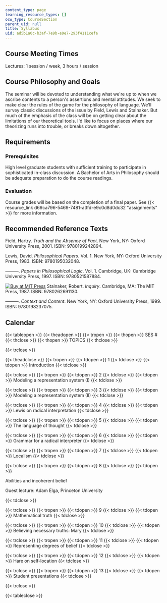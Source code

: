 ```yaml
---
content_type: page
learning_resource_types: []
ocw_type: CourseSection
parent_uid: null
title: Syllabus
uid: ad5b1a0c-b3af-7e9b-e9e7-293f4111cefa
---
```


Course Meeting Times
--------------------

Lectures: 1 session / week, 3 hours / session

Course Philosophy and Goals
---------------------------

The seminar will be devoted to understanding what we're up to when we ascribe contents to a person's assertions and mental attitudes. We seek to make clear the rules of the game for the philosophy of language. We'll survey classic discussions of the issue by Field, Lewis and Stalnaker. But much of the emphasis of the class will be on getting clear about the limitations of our theoretical tools. I'd like to focus on places where our theorizing runs into trouble, or breaks down altogether.

Requirements
------------

### Prerequisites

High level graduate students with sufficient training to participate in sophisticated in-class discussion. A Bachelor of Arts in Philosophy should be adequate preparation to do the course readings.

### Evaluation

Course grades will be based on the completion of a final paper. See {{< resource_link d69ca796-5469-7481-a3fd-e9c0d8d0dc32 "assignments" >}} for more information.

Recommended Reference Texts
---------------------------

Field, Hartry. _Truth and the Absence of Fact_. New York, NY: Oxford University Press, 2001. ISBN: 9780199242894.

Lewis, David. _Philosophical Papers_. Vol. 1. New York, NY: Oxford University Press, 1983. ISBN: 9780195032048.

———. _Papers in Philosophical Logic_. Vol. 1. Cambridge, UK: Cambridge University Press, 1997. ISBN: 9780521587884.

[![Buy at MIT Press](https://ocwcms.mit.edu/images/mp_logo.gif)](https://mitpress.mit.edu/9780262691130) Stalnaker, Robert. _Inquiry_. Cambridge, MA: The MIT Press, 1987. ISBN: 9780262691130.

———. _Context and Content_. New York, NY: Oxford University Press, 1999. ISBN: 9780198237075.

Calendar
--------

{{< tableopen >}}
{{< theadopen >}}
{{< tropen >}}
{{< thopen >}}
SES #
{{< thclose >}}
{{< thopen >}}
TOPICS
{{< thclose >}}

{{< trclose >}}

{{< theadclose >}}
{{< tropen >}}
{{< tdopen >}}
1
{{< tdclose >}}
{{< tdopen >}}
Introduction
{{< tdclose >}}

{{< trclose >}}
{{< tropen >}}
{{< tdopen >}}
2
{{< tdclose >}}
{{< tdopen >}}
Modeling a representation system (I)
{{< tdclose >}}

{{< trclose >}}
{{< tropen >}}
{{< tdopen >}}
3
{{< tdclose >}}
{{< tdopen >}}
Modeling a representation system (II)
{{< tdclose >}}

{{< trclose >}}
{{< tropen >}}
{{< tdopen >}}
4
{{< tdclose >}}
{{< tdopen >}}
Lewis on radical interpretation
{{< tdclose >}}

{{< trclose >}}
{{< tropen >}}
{{< tdopen >}}
5
{{< tdclose >}}
{{< tdopen >}}
The language of thought
{{< tdclose >}}

{{< trclose >}}
{{< tropen >}}
{{< tdopen >}}
6
{{< tdclose >}}
{{< tdopen >}}
Grammar for a radical interpreter
{{< tdclose >}}

{{< trclose >}}
{{< tropen >}}
{{< tdopen >}}
7
{{< tdclose >}}
{{< tdopen >}}
Localism
{{< tdclose >}}

{{< trclose >}}
{{< tropen >}}
{{< tdopen >}}
8
{{< tdclose >}}
{{< tdopen >}}


Abilities and incoherent belief

Guest lecture: Adam Elga, Princeton University


{{< tdclose >}}

{{< trclose >}}
{{< tropen >}}
{{< tdopen >}}
9
{{< tdclose >}}
{{< tdopen >}}
Mathematical truth
{{< tdclose >}}

{{< trclose >}}
{{< tropen >}}
{{< tdopen >}}
10
{{< tdclose >}}
{{< tdopen >}}
Believing necessary truths: Mary
{{< tdclose >}}

{{< trclose >}}
{{< tropen >}}
{{< tdopen >}}
11
{{< tdclose >}}
{{< tdopen >}}
Representing degrees of belief
{{< tdclose >}}

{{< trclose >}}
{{< tropen >}}
{{< tdopen >}}
12
{{< tdclose >}}
{{< tdopen >}}
Hare on self-location
{{< tdclose >}}

{{< trclose >}}
{{< tropen >}}
{{< tdopen >}}
13
{{< tdclose >}}
{{< tdopen >}}
Student presentations
{{< tdclose >}}

{{< trclose >}}

{{< tableclose >}}
